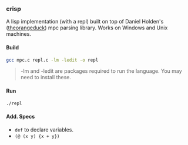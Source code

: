 ### crisp

A lisp implementation (with a repl) built on top of Daniel Holden's ([theorangeduck](https://theorangeduck.com)) mpc parsing library. Works on Windows and Unix machines.

#### Build
```bash
gcc mpc.c repl.c -lm -ledit -o repl
```
>-lm and -ledit are packages required to run the language. You may need to install these.

#### Run
```bash
./repl
```

#### Add. Specs
- `def` to declare variables.
- `(@ (x y) {x + y})`